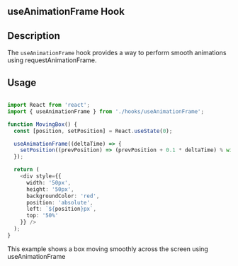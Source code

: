 
## useAnimationFrame Hook

## Description

The `useAnimationFrame` hook provides a way to perform smooth animations using requestAnimationFrame.


## Usage

```typescript

import React from 'react';
import { useAnimationFrame } from './hooks/useAnimationFrame';

function MovingBox() {
  const [position, setPosition] = React.useState(0);

  useAnimationFrame((deltaTime) => {
    setPosition((prevPosition) => (prevPosition + 0.1 * deltaTime) % window.innerWidth);
  });

  return (
    <div style={{
      width: '50px',
      height: '50px',
      backgroundColor: 'red',
      position: 'absolute',
      left: `${position}px`,
      top: '50%'
    }} />
  );
}
```

This example shows a box moving smoothly across the screen using useAnimationFrame